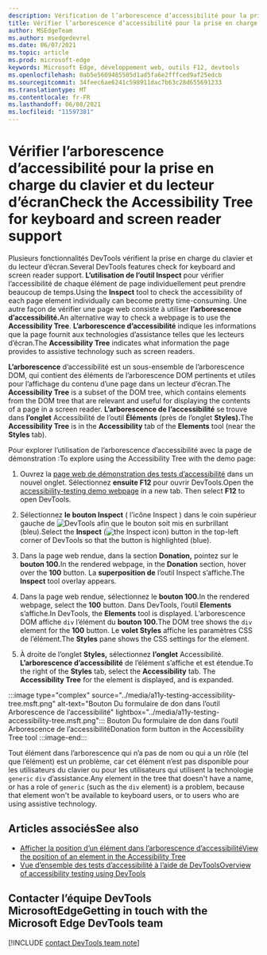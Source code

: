 ```yaml
---
description: Vérification de l’arborescence d’accessibilité pour la prise en charge du clavier et du lecteur d’écran.
title: Vérifier l’arborescence d’accessibilité pour la prise en charge du clavier et du lecteur d’écran
author: MSEdgeTeam
ms.author: msedgedevrel
ms.date: 06/07/2021
ms.topic: article
ms.prod: microsoft-edge
keywords: Microsoft Edge, développement web, outils F12, devtools
ms.openlocfilehash: 0ab5e5609485505d1ad5fa6e2fffced9af25edcb
ms.sourcegitcommit: 34feec6ae6241c598911dac7b63c28d655691233
ms.translationtype: MT
ms.contentlocale: fr-FR
ms.lasthandoff: 06/08/2021
ms.locfileid: "11597381"
---
```

# <a name="check-the-accessibility-tree-for-keyboard-and-screen-reader-support"></a><span data-ttu-id="7a1f1-104">Vérifier l’arborescence d’accessibilité pour la prise en charge du clavier et du lecteur d’écran</span><span class="sxs-lookup"><span data-stu-id="7a1f1-104">Check the Accessibility Tree for keyboard and screen reader support</span></span>

<!-- Accessibility tab: Accessibility Tree -->

<span data-ttu-id="7a1f1-105">Plusieurs fonctionnalités DevTools vérifient la prise en charge du clavier et du lecteur d’écran.</span><span class="sxs-lookup"><span data-stu-id="7a1f1-105">Several DevTools features check for keyboard and screen reader support.</span></span>  <span data-ttu-id="7a1f1-106">**L’utilisation de l’outil Inspect** pour vérifier l’accessibilité de chaque élément de page individuellement peut prendre beaucoup de temps.</span><span class="sxs-lookup"><span data-stu-id="7a1f1-106">Using the **Inspect** tool to check the accessibility of each page element individually can become pretty time-consuming.</span></span>  <span data-ttu-id="7a1f1-107">Une autre façon de vérifier une page web consiste à utiliser **l’arborescence d’accessibilité.**</span><span class="sxs-lookup"><span data-stu-id="7a1f1-107">An alternative way to check a webpage is to use the **Accessibility Tree**.</span></span>  <span data-ttu-id="7a1f1-108">**L’arborescence d’accessibilité** indique les informations que la page fournit aux technologies d’assistance telles que les lecteurs d’écran.</span><span class="sxs-lookup"><span data-stu-id="7a1f1-108">The **Accessibility Tree** indicates what information the page provides to assistive technology such as screen readers.</span></span>

<span data-ttu-id="7a1f1-109">**L’arborescence** d’accessibilité est un sous-ensemble de l’arborescence DOM, qui contient des éléments de l’arborescence DOM pertinents et utiles pour l’affichage du contenu d’une page dans un lecteur d’écran.</span><span class="sxs-lookup"><span data-stu-id="7a1f1-109">The **Accessibility Tree** is a subset of the DOM tree, which contains elements from the DOM tree that are relevant and useful for displaying the contents of a page in a screen reader.</span></span>  <span data-ttu-id="7a1f1-110">**L’arborescence de l’accessibilité** se trouve dans **l’onglet** Accessibilité de l’outil **Éléments** (près de l’onglet **Styles).**</span><span class="sxs-lookup"><span data-stu-id="7a1f1-110">The **Accessibility Tree** is in the **Accessibility** tab of the **Elements** tool (near the **Styles** tab).</span></span>


<span data-ttu-id="7a1f1-111">Pour explorer l’utilisation de l’arborescence d’accessibilité avec la page de démonstration :</span><span class="sxs-lookup"><span data-stu-id="7a1f1-111">To explore using the Accessibility Tree with the demo page:</span></span>

1.  <span data-ttu-id="7a1f1-112">Ouvrez la [page web de démonstration des tests d’accessibilité][DevToolsA11yErrorsDemopage] dans un nouvel onglet.  Sélectionnez **ensuite F12** pour ouvrir DevTools.</span><span class="sxs-lookup"><span data-stu-id="7a1f1-112">Open the [accessibility-testing demo webpage][DevToolsA11yErrorsDemopage] in a new tab.  Then select **F12** to open DevTools.</span></span>

1.  <span data-ttu-id="7a1f1-113">Sélectionnez **le bouton Inspect** \( l’icône Inspect \) dans le coin supérieur gauche de ![ DevTools afin que le bouton soit mis en surbrillant ](../media/inspect-icon.msft.png) (bleu).</span><span class="sxs-lookup"><span data-stu-id="7a1f1-113">Select the **Inspect** \(![the Inspect icon](../media/inspect-icon.msft.png)\) button in the top-left corner of DevTools so that the button is highlighted (blue).</span></span>

1.  <span data-ttu-id="7a1f1-114">Dans la page web rendue, dans la section **Donation,** pointez sur le **bouton 100.**</span><span class="sxs-lookup"><span data-stu-id="7a1f1-114">In the rendered webpage, in the **Donation** section, hover over the **100** button.</span></span>  <span data-ttu-id="7a1f1-115">La **superposition de** l’outil Inspect s’affiche.</span><span class="sxs-lookup"><span data-stu-id="7a1f1-115">The **Inspect** tool overlay appears.</span></span>

1.  <span data-ttu-id="7a1f1-116">Dans la page web rendue, sélectionnez le **bouton 100.**</span><span class="sxs-lookup"><span data-stu-id="7a1f1-116">In the rendered webpage, select the **100** button.</span></span>  <span data-ttu-id="7a1f1-117">Dans DevTools, l’outil **Elements** s’affiche.</span><span class="sxs-lookup"><span data-stu-id="7a1f1-117">In DevTools, the **Elements** tool is displayed.</span></span>  <span data-ttu-id="7a1f1-118">L’arborescence DOM affiche `div` l’élément du **bouton 100.**</span><span class="sxs-lookup"><span data-stu-id="7a1f1-118">The DOM tree shows the `div` element for the **100** button.</span></span>  <span data-ttu-id="7a1f1-119">Le **volet Styles** affiche les paramètres CSS de l’élément.</span><span class="sxs-lookup"><span data-stu-id="7a1f1-119">The **Styles** pane shows the CSS settings for the element.</span></span>

1.  <span data-ttu-id="7a1f1-120">À droite de l’onglet **Styles,** sélectionnez **l’onglet** Accessibilité.  **L’arborescence d’accessibilité** de l’élément s’affiche et est étendue.</span><span class="sxs-lookup"><span data-stu-id="7a1f1-120">To the right of the **Styles** tab, select the **Accessibility** tab.  The **Accessibility Tree** for the element is displayed, and is expanded.</span></span>

:::image type="complex" source="../media/a11y-testing-accessibility-tree.msft.png" alt-text="Bouton Du formulaire de don dans l’outil Arborescence de l’accessibilité" lightbox="../media/a11y-testing-accessibility-tree.msft.png":::
    <span data-ttu-id="7a1f1-122">Bouton Du formulaire de don dans l’outil Arborescence de l’accessibilité</span><span class="sxs-lookup"><span data-stu-id="7a1f1-122">Donation form button in the Accessibility Tree tool</span></span>
:::image-end:::

<span data-ttu-id="7a1f1-123">Tout élément dans l’arborescence qui n’a pas de nom ou qui a un rôle (tel que l’élément) est un problème, car cet élément n’est pas disponible pour les utilisateurs du clavier ou pour les utilisateurs qui utilisent la technologie `generic` `div` d’assistance.</span><span class="sxs-lookup"><span data-stu-id="7a1f1-123">Any element in the tree that doesn't have a name, or has a role of `generic` (such as the `div` element) is a problem, because that element won't be available to keyboard users, or to users who are using assistive technology.</span></span>


## <a name="see-also"></a><span data-ttu-id="7a1f1-124">Articles associés</span><span class="sxs-lookup"><span data-stu-id="7a1f1-124">See also</span></span>

*  [<span data-ttu-id="7a1f1-125">Afficher la position d’un élément dans l’arborescence d’accessibilité</span><span class="sxs-lookup"><span data-stu-id="7a1f1-125">View the position of an element in the Accessibility Tree</span></span>][DevtoolsAccessibilityAccessibilityTabViewTree]
*  [<span data-ttu-id="7a1f1-126">Vue d’ensemble des tests d’accessibilité à l’aide de DevTools</span><span class="sxs-lookup"><span data-stu-id="7a1f1-126">Overview of accessibility testing using DevTools</span></span>](accessibility-testing-in-devtools.md)


## <a name="getting-in-touch-with-the-microsoft-edge-devtools-team"></a><span data-ttu-id="7a1f1-127">Contacter l’équipe DevTools MicrosoftEdge</span><span class="sxs-lookup"><span data-stu-id="7a1f1-127">Getting in touch with the Microsoft Edge DevTools team</span></span>  

[!INCLUDE [contact DevTools team note](../includes/contact-devtools-team-note.md)]  


<!-- links -->
[DevtoolsAccessibilityAccessibilityTabViewTree]: accessibility-tab.md#view-the-position-of-an-element-in-the-accessibility-tree "Afficher la position d’un élément dans l’arborescence d’accessibilité - Tester l’accessibilité à l’aide de l’onglet Accessibilité | Documents Microsoft"
[DevToolsA11yErrorsDemopage]: https://microsoftedge.github.io/DevToolsSamples/a11y-testing/page-with-errors.html "Page web de démonstration de test d’accessibilité | GitHub"
